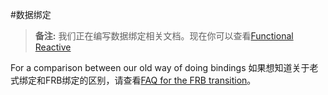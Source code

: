 #数据绑定

>__备注:__ 我们正在编写数据绑定相关文档。现在你可以查看[Functional Reactive](https://github.com/montagejs/frb/blob/master/README.md) 

For a comparison between our old way of doing bindings 如果想知道关于老式绑定和FRB绑定的区别，请查看[FAQ for the FRB transition](http://docs.montagestudio.com/montagejs/frb.html)。